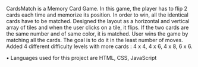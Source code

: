 CardsMatch is a Memory Card Game. In this game, the player has to flip 2 cards each time and memorize its position. In order to win, all the identical cards have to be matched. Designed the layout as a horizontal and vertical array of tiles and when the user clicks on a tile, it flips. If the two cards are the same number and of same color, it is matched. User wins the game by matching all the cards. The goal is to do it in the least number of moves. Added 4 different difficulty levels with more cards : 4 x 4, 4 x 6, 4 x 8, 6 x 6. 

•	Languages used for this project are HTML, CSS, JavaScript 

